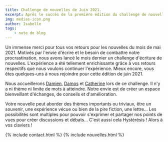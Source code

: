 ```yaml
---
title: Challenge de nouvelles de Juin 2021.
excerpt: Après le succès de la première édition du challenge de nouvelles d'Hystéresis de Mai 2021, nous nous relançons de nouveau dans l'écriture avec deux fois plus de participants pour l'édition de Juin 2021. À noter dans vos agenda, la date de rendu est le 22 Juin 2021 !
img: medias-icon.png
author: Isabelle
tags:
    - note de blog
---
```

Un immense merci pour tous vos retours pour les nouvelles du mois de mai 2021.
Motivés par l'envie d'écrire et le besoin de combattre notre procrastination, nous avons lancé le mois dernier un challenge d'écriture de nouvelles. L'expérience a été tellement enrichissante grâce à vos retours respectifs que nous voulons continuer l'expérience. Mieux encore, vous êtes quelques-uns à nous rejoindre pour cette édition de juin 2021.

Nous accueillerons [Damien](/auteurs/damien.html), [Damos](/auteurs/damos.html) et [Catherine](/auteurs/catherine.html) lors de ce challenge. Il n'y a ni thème ni limite de mots à atteindre. Notre envie est de créer un espace bienveillant d'échanges, de conseils et d'amélioration.

Votre nouvelle peut aborder des thèmes importants ou triviaux, être un souvenir, une expérience vécue ou bien de la pire fiction, une lettre… Les possibilités sont multiples pour pouvoir s'exprimer et partager nos points de vues pour créer discussions et débats... C'est aussi cela Hystérésis ! Alors à vos claviers !

{% include contact.html %}
{% include nouvelles.html %}
